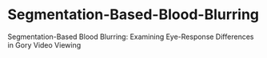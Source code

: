 # Segmentation-Based-Blood-Blurring
Segmentation-Based Blood Blurring: Examining Eye-Response Differences in Gory Video Viewing
